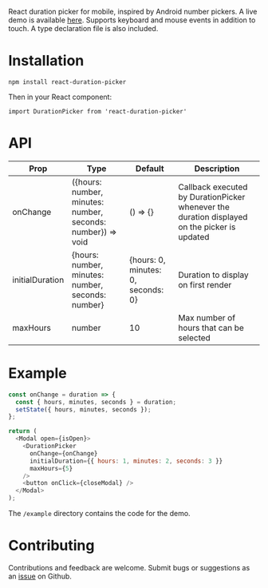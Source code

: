 React duration picker for mobile, inspired by Android number pickers. A live demo is available [here](https://flurmbo.github.io/react-duration-picker). Supports keyboard and mouse events in addition to touch. A type declaration file is also included.

# Installation

`npm install react-duration-picker`

Then in your React component:

`import DurationPicker from 'react-duration-picker'`

# API

| Prop            | Type                                                        | Default                            | Description                                                                                  |
| --------------- | ----------------------------------------------------------- | ---------------------------------- | -------------------------------------------------------------------------------------------- |
| onChange        | ({hours: number, minutes: number, seconds: number}) => void | () => {}                           | Callback executed by DurationPicker whenever the duration displayed on the picker is updated |
| initialDuration | {hours: number, minutes: number, seconds: number}           | {hours: 0, minutes: 0, seconds: 0} | Duration to display on first render                                                          |
| maxHours        | number                                                      | 10                                 | Max number of hours that can be selected                                                     |

# Example

```javascript
const onChange = duration => {
  const { hours, minutes, seconds } = duration;
  setState({ hours, minutes, seconds });
};

return (
  <Modal open={isOpen}>
    <DurationPicker
      onChange={onChange}
      initialDuration={{ hours: 1, minutes: 2, seconds: 3 }}
      maxHours={5}
    />
    <button onClick={closeModal} />
  </Modal>
);
```

The `/example` directory contains the code for the demo.

# Contributing

Contributions and feedback are welcome. Submit bugs or suggestions as an [issue](https://github.com/flurmbo/react-duration-picker/issues) on Github.

